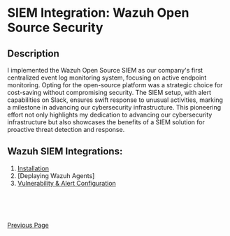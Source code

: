 <h1>SIEM Integration: Wazuh Open Source Security</h1>


<h2>Description</h2>

I implemented the Wazuh Open Source SIEM as our company's first centralized event log monitoring system, focusing on active endpoint monitoring. Opting for the open-source platform was a strategic choice for cost-saving without compromising security. The SIEM setup, with alert capabilities on Slack, ensures swift response to unusual activities, marking a milestone in advancing our cybersecurity infrastructure. This pioneering effort not only highlights my dedication to advancing our cybersecurity infrastructure but also showcases the benefits of a SIEM solution for proactive threat detection and response.
<br />


<h2>Wazuh SIEM Integrations:</h2>

1. [Installation](https://github.com/georgecyberli/WazuhInstallation)
2. [Deplaying Wazuh Agents]
3. [Vulnerability & Alert Configuration](https://github.com/georgecyberli/VulnerabilityAlertConf)


<br />
<br />
<br />


<a href="https://github.com/georgecyberli" class="button icon back">Previous Page</a>
